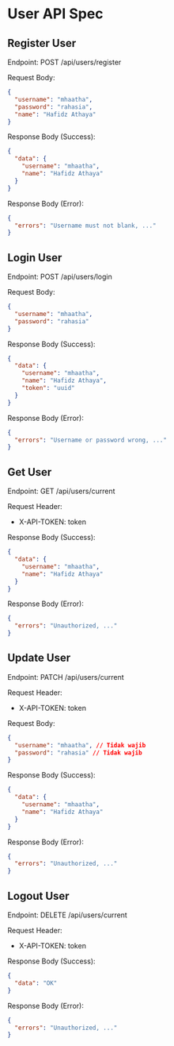 # User API Spec

## Register User

Endpoint: POST /api/users/register

Request Body:

```json
{
  "username": "mhaatha",
  "password": "rahasia",
  "name": "Hafidz Athaya"
}
```

Response Body (Success):

```json
{
  "data": {
    "username": "mhaatha",
    "name": "Hafidz Athaya"
  }
}
```

Response Body (Error):
```json
{
  "errors": "Username must not blank, ..."
}
```

## Login User

Endpoint: POST /api/users/login

Request Body:

```json
{
  "username": "mhaatha",
  "password": "rahasia"
}
```

Response Body (Success):

```json
{
  "data": {
    "username": "mhaatha",
    "name": "Hafidz Athaya",
    "token": "uuid"
  }
}
```

Response Body (Error):
```json
{
  "errors": "Username or password wrong, ..."
}
```

## Get User

Endpoint: GET /api/users/current

Request Header:
- X-API-TOKEN: token

Response Body (Success):

```json
{
  "data": {
    "username": "mhaatha",
    "name": "Hafidz Athaya"
  }
}
```

Response Body (Error):
```json
{
  "errors": "Unauthorized, ..."
}
```

## Update User

Endpoint: PATCH /api/users/current

Request Header:
- X-API-TOKEN: token

Request Body:

```json
{
  "username": "mhaatha", // Tidak wajib
  "password": "rahasia" // Tidak wajib
}
```

Response Body (Success):

```json
{
  "data": {
    "username": "mhaatha",
    "name": "Hafidz Athaya"
  }
}
```

Response Body (Error):
```json
{
  "errors": "Unauthorized, ..."
}
```

## Logout User

Endpoint: DELETE /api/users/current

Request Header:
- X-API-TOKEN: token

Response Body (Success):

```json
{
  "data": "OK"
}
```

Response Body (Error):
```json
{
  "errors": "Unauthorized, ..."
}
```